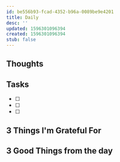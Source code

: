 ```yaml
---
id: be556b93-fcad-4352-b96a-0089be9e4201
title: Daily
desc: ''
updated: 1596301096394
created: 1596301096394
stub: false
---
```


## Thoughts

## Tasks
- [ ]
- [ ]
- [ ]

## 3 Things I'm Grateful For

## 3 Good Things from the day

